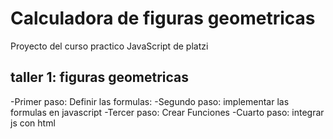 # Calculadora de figuras geometricas
Proyecto del curso practico JavaScript de platzi

## taller 1: figuras geometricas

-Primer paso: Definir las formulas:
-Segundo paso: implementar las formulas en javascript
-Tercer paso: Crear Funciones
-Cuarto paso: integrar js con html

